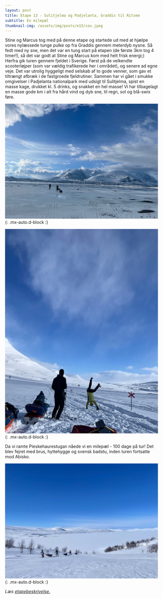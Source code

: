 ```yaml
---
layout: post
title: Etape 13 - Sulitjelma og Padjelanta, Graddis til Ritsem 
subtitle: En milepæl
thumbnail-img: /assets/img/posts/e13/cov.jpeg
---
```

Stine og Marcus tog med på denne etape og startede ud med at hjælpe vores nylæssede tunge pulke op fra Graddis gennem meterdyb nysne. Så fedt med ny sne, men det var en tung start på etapen (de første 3km tog 4 timer!), så det var godt at Stine og Marcus kom med helt frisk energi;) Herfra gik turen gennem fjeldet i Sverige. Først på de velkendte scooterløjper (som var vældig trafikerede her i området), og senere ad egne veje. Det var utrolig hyggeligt med selskab af to gode venner, som gav et tiltrængt afbræk i de fastgroede fjeldrutiner. Sammen har vi gået i smukke omgivelser i Padjelanta nationalpark med udsigt til Sulitjelma, spist en masse kage, drukket kl. 5 drinks, og snakket en hel masse! Vi har tilbagelagt en masse gode km i alt fra hård vind og dyb sne, til regn, sol og blå-swix føre. 

![Havregryn](/assets/img/posts/e13/cov.jpeg){: .mx-auto.d-block :}

![Havregryn](/assets/img/posts/e13/1.jpeg){: .mx-auto.d-block :}


Da vi ramte Pieskehaurestugan nåede vi en milepæl - 100 dage på tur! Det blev fejret med brus, hyttehygge og svensk badstu, inden turen fortsatte mod Abisko. 


![Havregryn](/assets/img/posts/e13/2.jpeg){: .mx-auto.d-block :}

*Læs [etapebeskrivelse.](/rute/#padjelanta)*